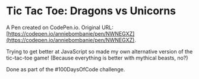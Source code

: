 # Tic Tac Toe: Dragons vs Unicorns

A Pen created on CodePen.io. Original URL: [https://codepen.io/anniebombanie/pen/NWNEGXZ](https://codepen.io/anniebombanie/pen/NWNEGXZ).

Trying to get better at JavaScript so made my own alternative version of the tic-tac-toe game! (Because everything is better with mythical beasts, no?)

Done as part of the #100DaysOfCode challenge.
